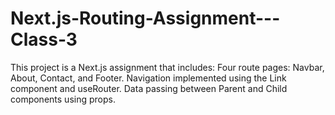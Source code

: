 # Next.js-Routing-Assignment---Class-3
This project is a Next.js assignment that includes: Four route pages: Navbar, About, Contact, and Footer. Navigation implemented using the Link component and useRouter. Data passing between Parent and Child components using props.
